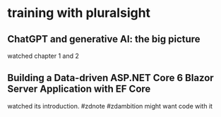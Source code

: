 # training with pluralsight
## ChatGPT and generative AI: the big picture

watched chapter 1 and 2


## Building a Data-driven ASP.NET Core 6 Blazor Server Application with EF Core
watched its introduction. 
#zdnote #zdambition might want code with it